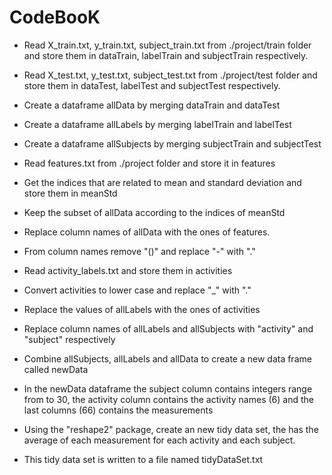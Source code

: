# **CodeBooK**

* Read X_train.txt, y_train.txt, subject_train.txt from ./project/train folder and store them in dataTrain, labelTrain and subjectTrain respectively.

* Read X_test.txt, y_test.txt, subject_test.txt from ./project/test folder and store them in dataTest, labelTest and subjectTest respectively.

* Create a dataframe allData by merging dataTrain and dataTest

* Create a dataframe allLabels by merging labelTrain and labelTest

* Create a dataframe allSubjects by merging subjectTrain and subjectTest

* Read features.txt from ./project folder and store it in features

* Get the indices that are related to mean and standard deviation and store them in meanStd

* Keep the subset of allData according to the indices of meanStd

* Replace column names of allData with the ones of features.

* From column names remove "()" and replace "-" with "."

* Read activity_labels.txt and store them in activities

* Convert activities to lower case and replace "_" with "."

* Replace the values of allLabels with the ones of activities

* Replace column names of allLabels and allSubjects with "activity" and "subject" respectively

* Combine allSubjects, allLabels and allData to create a new data frame called newData

* In the newData dataframe the subject column contains integers range from  to 30, the activity column contains the activity names (6) and the last columns (66) contains the measurements

* Using the "reshape2" package, create an new tidy data set, the has the average of each measurement for each activity and each subject.

* This tidy data set is written to a file named tidyDataSet.txt
